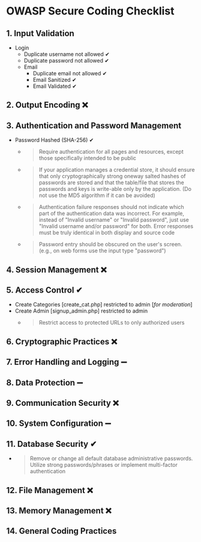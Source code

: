 # OWASP Secure Coding Checklist

## 1. Input Validation
- Login
  - Duplicate username not allowed ✔
  - Duplicate password not allowed ✔
  - Email
    - Duplicate email not allowed ✔
    - Email Sanitized ✔
    - Email Validated ✔

## 2. Output Encoding ❌

## 3. Authentication and Password Management
- Password Hashed (SHA-256) ✔
  - >Require authentication for all pages and resources, except those specifically intended to be public
  - >If your application manages a credential store, it should ensure that only cryptographically strong oneway salted hashes of passwords are stored and that the table/file that stores the passwords and keys is write-able only by the application. (Do not use the MD5 algorithm if it can be avoided) 
  - > Authentication failure responses should not indicate which part of the authentication data was incorrect. For example, instead of "Invalid username" or "Invalid password", just use "Invalid username and/or password" for both. Error responses must be truly identical in both display and source code
  - >Password entry should be obscured on the user's screen. (e.g., on web forms use the input type "password")

## 4. Session Management ❌

## 5. Access Control ✔
- Create Categories [create_cat.php] restricted to admin [*for moderation*]
- Create Admin [signup_admin.php] restricted to admin
  - > Restrict access to protected URLs to only authorized users 

## 6. Cryptographic Practices ❌

## 7. Error Handling and Logging ➖

## 8. Data Protection ➖

## 9. Communication Security ❌

## 10. System Configuration ➖

## 11. Database Security ✔
- >Remove or change all default database administrative passwords. Utilize strong passwords/phrases or implement multi-factor authentication
## 12. File Management ❌

## 13. Memory Management ❌
## 14. General Coding Practices
